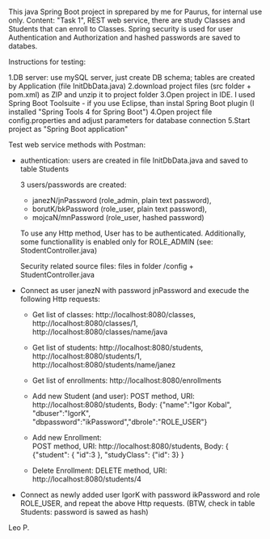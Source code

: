 This java Spring Boot project in sprepared by me for Paurus, for internal use only.
Content: "Task 1", REST web service, there are study Classes and Students that can enroll to Classes.
Spring security is used for user Authentication and Authorization and hashed passwords are saved to databes.

Instructions for testing: 

1.DB server: use mySQL server, just create DB schema; tables are created by Application (file InitDbData.java) 
2.download project files (src folder + pom.xml) as ZIP and unzip it to project folder
3.Open project in IDE. I used Spring Boot Toolsuite - if you use Eclipse, than instal Spring Boot plugin 
 (I installed "Spring Tools 4 for Spring Boot")
4.Open project file config.properties and adjust parameters for database connection
5.Start project as "Spring Boot application"

Test web service methods with Postman:

* authentication: users are created in file InitDbData.java and saved to table Students
  
  3 users/passwords are created: 
  - janezN/jnPassword (role_admin, plain text password), 
  - borutK/bkPassword (role_user, plain text password), 
  - mojcaN/mnPassword (role_user, hashed password)
  
  To use any Http method, User has to be authenticated. 
  Additionally, some functionallity is enabled only for ROLE_ADMIN (see: StodentController.java) 
  
  Security related source files: files in folder /config + StudentController.java
  
* Connect as user janezN with password jnPassword and execude the following Http requests:

  - Get list of classes: http://localhost:8080/classes, http://localhost:8080/classes/1, http://localhost:8080/classes/name/java  
  - Get list of students: http://localhost:8080/students, http://localhost:8080/students/1, http://localhost:8080/students/name/janez  
  - Get list of enrollments: http://localhost:8080/enrollments  
  
  - Add new Student (and user): POST method, URI: 
    http://localhost:8080/students, Body: {"name":"Igor Kobal", "dbuser":"IgorK", "dbpassword":"ikPassword","dbrole":"ROLE_USER"}  
  - Add new Enrollment:  
    POST method, URI: http://localhost:8080/students, Body: { {"student": { "id":3 }, "studyClass": {"id": 3} }  
  - Delete Enrollment: DELETE method, URI: http://localhost:8080/students/4  
  
* Connect as newly added user  IgorK with password ikPassword and role ROLE_USER, and repeat the above Http requests.
  (BTW, check in table Students: password is sawed as hash) 
  
Leo P.
